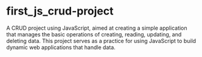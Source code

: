 # first_js_crud-project
A CRUD project using JavaScript, aimed at creating a simple application that manages the basic operations of creating, reading, updating, and deleting data. This project serves as a practice for using JavaScript to build dynamic web applications that handle data.
